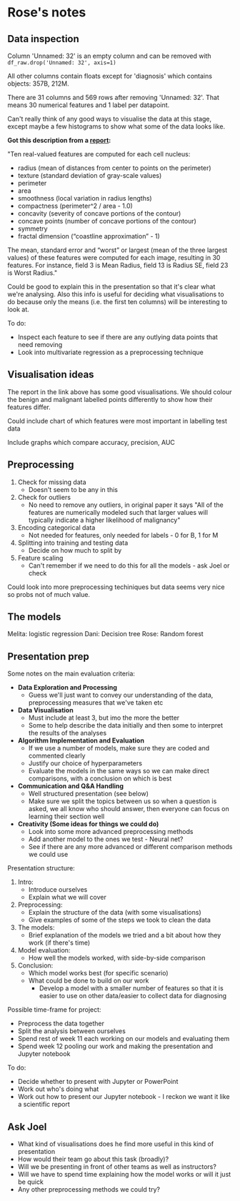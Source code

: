 # Rose's notes

## Data inspection

Column 'Unnamed: 32' is an empty column and can be removed with `df_raw.drop('Unnamed: 32', axis=1)`

All other columns contain floats except for 'diagnosis' which contains objects: 357B, 212M.

There are 31 columns and 569 rows after removing 'Unnamed: 32'. That means 30 numerical features and 1 label per datapoint.

Can't really think of any good ways to visualise the data at this stage, except maybe a few histograms to show what some of the data looks like.

**Got this description from a [report](https://rstudio-pubs-static.s3.amazonaws.com/344010_1f4d6691092d4544bfbddb092e7223d2.html):**

"Ten real-valued features are computed for each cell nucleus:

* radius (mean of distances from center to points on the perimeter)
* texture (standard deviation of gray-scale values)
* perimeter
* area
* smoothness (local variation in radius lengths)
* compactness (perimeter^2 / area - 1.0)
* concavity (severity of concave portions of the contour)
* concave points (number of concave portions of the contour)
* symmetry
* fractal dimension (“coastline approximation” - 1)

The mean, standard error and “worst” or largest (mean of the three largest values) of these features were computed for each image, resulting in 30 features. For instance, field 3 is Mean Radius, field 13 is Radius SE, field 23 is Worst Radius."

Could be good to explain this in the presentation so that it's clear what we're analysing. Also this info is useful for deciding what visualisations to do because only the means (i.e. the first ten columns) will be interesting to look at.

To do:
* Inspect each feature to see if there are any outlying data points that need removing
* Look into multivariate regression as a preprocessing technique

## Visualisation ideas

The report in the link above has some good visualisations. We should colour the benign and malignant labelled points differently to show how their features differ.

Could include chart of which features were most important in labelling test data

Include graphs which compare accuracy, precision, AUC

## Preprocessing

1. Check for missing data
    * Doesn't seem to be any in this
2. Check for outliers
    * No need to remove any outliers, in original paper it says "All of the features are numerically modeled such that larger values will typically indicate a higher likelihood of malignancy"
2. Encoding categorical data
    * Not needed for features, only needed for labels - 0 for B, 1 for M
3. Splitting into training and testing data
    * Decide on how much to split by
4. Feature scaling
    * Can't remember if we need to do this for all the models - ask Joel or check

Could look into more preprocessing techiniques but data seems very nice so probs not of much value.

## The models

Melita: logistic regression
Dani: Decision tree
Rose: Random forest

## Presentation prep

Some notes on the main evaluation criteria:

* **Data Exploration and Processing**
     * Guess we'll just want to convey our understanding of the data, preprocessing measures that we've taken etc
* **Data Visualisation**
     * Must include at least 3, but imo the more the better
     * Some to help describe the data initially and then some to interpret the results of the analyses
* **Algorithm Implementation and Evaluation**
     * If we use a number of models, make sure they are coded and commented clearly 
     * Justify our choice of hyperparameters
     * Evaluate the models in the same ways so we can make direct comparisons, with a conclusion on which is best
* **Communication and Q&A Handling**
     * Well structured presentation (see below)
     * Make sure we split the topics between us so when a question is asked, we all know who should answer, then everyone can focus on learning their section well
* **Creativity (Some ideas for things we could do)**
     * Look into some more advanced preprocessing methods
     * Add another model to the ones we test - Neural net?
     * See if there are any more advanced or different comparison methods we could use

Presentation structure:
1. Intro:
    * Introduce ourselves
    * Explain what we will cover
2. Preprocessing:
    * Explain the structure of the data (with some visualisations)
    * Give examples of some of the steps we took to clean the data
3. The models:
    * Brief explanation of the models we tried and a bit about how they work (if there's time)
4. Model evaluation: 
    * How well the models worked, with side-by-side comparison
5. Conclusion:
    * Which model works best (for specific scenario)
    * What could be done to build on our work
        * Develop a model with a smaller number of features so that it is easier to use on other data/easier to collect data for diagnosing


Possible time-frame for project:
* Preprocess the data together
* Split the analysis between ourselves
* Spend rest of week 11 each working on our models and evaluating them
* Spend week 12 pooling our work and making the presentation and Jupyter notebook


To do:
* Decide whether to present with Jupyter or PowerPoint
* Work out who's doing what
* Work out how to present our Jupyter notebook - I reckon we want it like a scientific report

## Ask Joel

* What kind of visualisations does he find more useful in this kind of presentation
* How would their team go about this task (broadly)?
* Will we be presenting in front of other teams as well as instructors?
* Will we have to spend time explaining how the model works or will it just be quick
* Any other preprocessing methods we could try?



